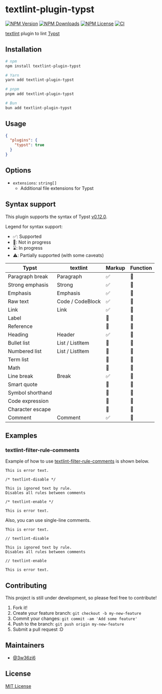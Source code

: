 # textlint-plugin-typst

[![NPM Version](https://img.shields.io/npm/v/textlint-plugin-typst)](https://www.npmjs.com/package/textlint-plugin-typst?activeTab=versions)
[![NPM Downloads](https://img.shields.io/npm/d18m/textlint-plugin-typst)](https://www.npmjs.com/package/textlint-plugin-typst)
[![NPM License](https://img.shields.io/npm/l/textlint-plugin-typst)](https://github.com/3w36zj6/textlint-plugin-typst/blob/HEAD/LICENSE)
[![CI](https://github.com/3w36zj6/textlint-plugin-typst/actions/workflows/ci.yaml/badge.svg?branch=main&event=push)](https://github.com/3w36zj6/textlint-plugin-typst/actions/workflows/ci.yaml)

[textlint](https://github.com/textlint/textlint) plugin to lint [Typst](https://typst.app/)

## Installation

```sh
# npm
npm install textlint-plugin-typst

# Yarn
yarn add textlint-plugin-typst

# pnpm
pnpm add textlint-plugin-typst

# Bun
bun add textlint-plugin-typst
```

## Usage

```json
{
  "plugins": {
    "typst": true
  }
}
```

## Options

- `extensions`: `string[]`
  - Additional file extensions for Typst

## Syntax support

This plugin supports the syntax of Typst [v0.12.0](https://github.com/typst/typst/releases/tag/v0.12.0).

Legend for syntax support:

- ✅: Supported
- 🚫: Not in progress
- ⌛️: In progress
- ⚠️: Partially supported (with some caveats)

| Typst | textlint | Markup | Function |
| --- | --- | --- | --- |
| Paragraph break | Paragraph | ✅ | 🚫 |
| Strong emphasis | Strong | ✅ | 🚫 |
| Emphasis | Emphasis | ✅ | 🚫 |
| Raw text | Code / CodeBlock | ✅ | 🚫 |
| Link | Link | ✅ | 🚫 |
| Label | | 🚫 | 🚫 |
| Reference | | 🚫 | 🚫 |
| Heading | Header | ✅ | 🚫 |
| Bullet list | List / ListItem | 🚫 | 🚫 |
| Numbered list | List / ListItem | 🚫 | 🚫 |
| Term list | | 🚫 | 🚫 |
| Math | | 🚫 | 🚫 |
| Line break | Break | ✅ | 🚫 |
| Smart quote | | 🚫 | 🚫 |
| Symbol shorthand | | 🚫 | 🚫 |
| Code expression | | 🚫 | 🚫 |
| Character escape | | 🚫 | 🚫 |
| Comment | Comment | ✅ | 🚫 |

## Examples

### textlint-filter-rule-comments

Example of how to use [textlint-filter-rule-comments](https://www.npmjs.com/package/textlint-filter-rule-comments) is shown below.

```typst
This is error text.

/* textlint-disable */

This is ignored text by rule.
Disables all rules between comments

/* textlint-enable */

This is error text.
```

Also, you can use single-line comments.

```typst
This is error text.

// textlint-disable

This is ignored text by rule.
Disables all rules between comments

// textlint-enable

This is error text.
```

## Contributing

This project is still under development, so please feel free to contribute!

1. Fork it!
2. Create your feature branch: `git checkout -b my-new-feature`
3. Commit your changes: `git commit -am 'Add some feature'`
4. Push to the branch: `git push origin my-new-feature`
5. Submit a pull request :D

## Maintainers

- [@3w36zj6](https://github.com/3w36zj6)

## License

[MIT License](LICENSE)
